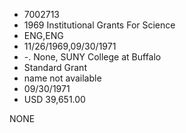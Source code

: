 * 7002713
* 1969 Institutional Grants For Science
* ENG,ENG
* 11/26/1969,09/30/1971
* -. None, SUNY College at Buffalo
* Standard Grant
*   name not available
* 09/30/1971
* USD 39,651.00

NONE